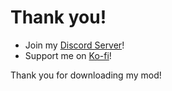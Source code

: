 # <cp>Thank you!</c>
- Join my [Discord Server](https://discord.gg/F94qat6N3D)!
- Support me on [Ko-fi](ko-fi.com/jaydasshu)!

Thank you for downloading my mod!